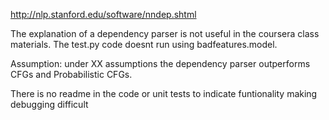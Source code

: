 http://nlp.stanford.edu/software/nndep.shtml

The explanation of a dependency parser is not useful in the coursera class materials. 
The test.py code doesnt run using badfeatures.model. 


Assumption: under XX assumptions the dependency parser outperforms CFGs and Probabilistic CFGs. 

There is no readme in the code or unit tests to indicate funtionality making debugging difficult


